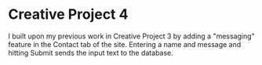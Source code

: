 # Creative Project 4

I built upon my previous work in Creative Project 3 by adding a "messaging" feature in the Contact tab of the site. Entering a name and message and hitting Submit sends the input text to the database. 
